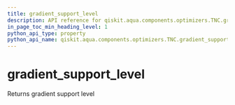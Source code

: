 ```yaml
---
title: gradient_support_level
description: API reference for qiskit.aqua.components.optimizers.TNC.gradient_support_level
in_page_toc_min_heading_level: 1
python_api_type: property
python_api_name: qiskit.aqua.components.optimizers.TNC.gradient_support_level
---
```


# gradient\_support\_level

Returns gradient support level

